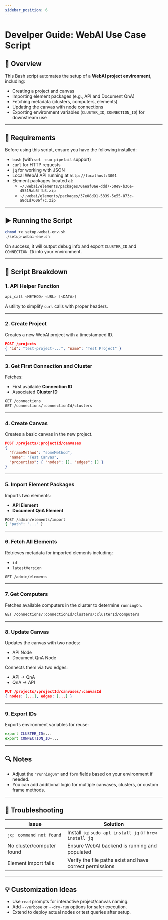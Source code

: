 ```yaml
---
sidebar_position: 6
---
```


# Develper Guide: WebAI Use Case Script

## 📄 Overview

This Bash script automates the setup of a **WebAI project environment**, including:

- Creating a project and canvas
- Importing element packages (e.g., API and Document QnA)
- Fetching metadata (clusters, computers, elements)
- Updating the canvas with node connections
- Exporting environment variables (`CLUSTER_ID`, `CONNECTION_ID`) for downstream use

---

## 🧰 Requirements

Before using this script, ensure you have the following installed:

- `bash` (with `set -euo pipefail` support)
- `curl` for HTTP requests
- `jq` for working with JSON
- Local WebAI API running at `http://localhost:3001`
- Element packages located at:
  - `~/.webai/elements/packages/0aeaf0ae-ddd7-50e9-b36e-45519ab5ffb3.zip`
  - `~/.webai/elements/packages/37e08d91-5339-5e55-873c-a8d1d7606f7c.zip`

---

## ▶️ Running the Script

```bash
chmod +x setup-webai-env.sh
./setup-webai-env.sh
```

On success, it will output debug info and export `CLUSTER_ID` and `CONNECTION_ID` into your environment.

---

## 📌 Script Breakdown

### 1. **API Helper Function**

```bash
api_call <METHOD> <URL> [<DATA>]
```

A utility to simplify `curl` calls with proper headers.

---

### 2. **Create Project**

Creates a new WebAI project with a timestamped ID.

```json
POST /projects
{ "id": "test-project-...", "name": "Test Project" }
```

---

### 3. **Get First Connection and Cluster**

Fetches:

- First available **Connection ID**
- Associated **Cluster ID**

```bash
GET /connections
GET /connections/:connectionId/clusters
```

---

### 4. **Create Canvas**

Creates a basic canvas in the new project.

```json
POST /projects/:projectId/canvases
{
  "frameMethod": "someMethod",
  "name": "Test Canvas",
  "properties": { "nodes": [], "edges": [] }
}
```

---

### 5. **Import Element Packages**

Imports two elements:

- **API Element**
- **Document QnA Element**

```bash
POST /admin/elements/import
{ "path": "..." }
```

---

### 6. **Fetch All Elements**

Retrieves metadata for imported elements including:

- `id`
- `latestVersion`

```bash
GET /admin/elements
```

---

### 7. **Get Computers**

Fetches available computers in the cluster to determine `runningOn`.

```bash
GET /connections/:connectionId/clusters/:clusterId/computers
```

---

### 8. **Update Canvas**

Updates the canvas with two nodes:

- API Node
- Document QnA Node

Connects them via two edges:
- API → QnA
- QnA → API

```json
PUT /projects/:projectId/canvases/:canvasId
{ nodes: [...], edges: [...] }
```

---

### 9. **Export IDs**

Exports environment variables for reuse:

```bash
export CLUSTER_ID=...
export CONNECTION_ID=...
```

---

## 🔍 Notes

- Adjust the `"runningOn"` and `form` fields based on your environment if needed.
- You can add additional logic for multiple canvases, clusters, or custom frame methods.

---

## 🧪 Troubleshooting

| Issue | Solution |
|------|----------|
| `jq: command not found` | Install `jq`: `sudo apt install jq` or `brew install jq` |
| No cluster/computer found | Ensure WebAI backend is running and populated |
| Element import fails | Verify the file paths exist and have correct permissions |

---

## 💡 Customization Ideas

- Use `read` prompts for interactive project/canvas naming.
- Add `--verbose` or `--dry-run` options for safer execution.
- Extend to deploy actual nodes or test queries after setup.
